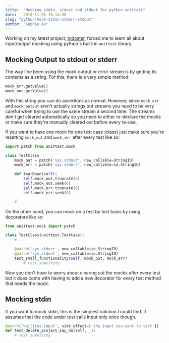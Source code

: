 ```yaml
---
title:  "Mocking stdin, stderr and stdout for python unittest"
date:   2018-11-05 19:14:58
slug: "python-mock-stdin-stderr-stdout"
author: "Sophie Au"
---
```


Working on my latest project, [todoster](github.com/sophieau/todoster), forced me to learn all about input/output mocking using python's built-in `unittest` library.


## Mocking Output to stdout or stderr

The way I've been using the mock output or error stream is by getting its contents as a string. For this, there is a very simple method:

```python
mock_err.getValue()
mock_out.getValue()
```

With this string you can do assertions as normal. However, since `mock_err` and `mock_output` aren't actually strings but streams you need to be very careful when trying to use the same stream a second time. The streams don't get cleared automatically so you need to either re-declare the mocks or make sure they're manually cleared out before every re-use.

If you want to have one mock for one test case (class) just make sure you're resetting `mock_out` and `mock_err` after every test like so:

```python
import patch from unittest.mock

class TestClass
    mock_out = patch('sys.stdout', new_callable=StringIO)
    mock_err = patch('sys.stderr', new_callable=io.StringIO)

    def tearDown(self):
        self.mock_out.truncate(0)
        self.mock_out.seek(0)
        self.mock_err.truncate(0)
        self.mock_err.seek(0)

    # ...
```

On the other hand, you can mock on a test by test basis by using decorators like so:

```python
from unittest.mock import patch

class TestClass(unittest.TestCase):
    #...

    @patch('sys.stderr', new_callable=io.StringIO)
    @patch('sys.stdout', new_callable=io.StringIO)
    test_small_functionality(self, mock_out, mock_err)
        # test something
```
Now you don't have to worry about clearing out the mocks after every test but it does come with having to add a new decorator for every test method that needs the mock.



## Mocking stdin

If you want to mock stdin, this is the simplest solution I could find. It assumes that the code under test calls input only once though.

```python
@patch('builtins.input', side_effect=['the input you want to test'])
def test_delete_project_say_no(self, _):
    # test something
```

